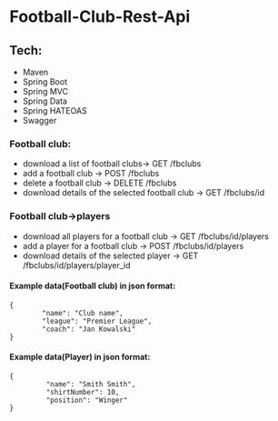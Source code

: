 # Football-Club-Rest-Api

## Tech:
* Maven
* Spring Boot 
* Spring MVC 
* Spring Data 
* Spring HATEOAS 
* Swagger

### Football club:
* download a list of football clubs-> GET /fbclubs
* add a football club -> POST /fbclubs
* delete a football club -> DELETE /fbclubs
* download details of the selected football club -> GET /fbclubs/id


### Football club->players
* download all players for a football club -> GET /fbclubs/id/players
* add a player for a football club -> POST /fbclubs/id/players
* download details of the selected player -> GET /fbclubs/id/players/player_id

#### Example data(Football club) in json format: 
```
{
        "name": "Club name",
        "league": "Premier League",
        "coach": "Jan Kowalski"
}
```

#### Example data(Player) in json format: 
```
{
         "name": "Smith Smith",
         "shirtNumber": 10,
         "position": "Winger"
}
```
